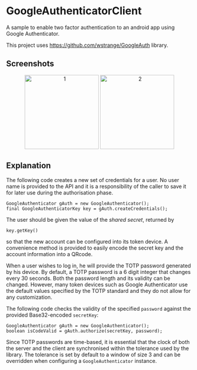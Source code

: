 # GoogleAuthenticatorClient
A sample to enable two factor authentication to an android app using Google Authenticator.

This project uses https://github.com/wstrange/GoogleAuth library.

 Screenshots
 ------
 
<p align="center">
  <img src="https://user-images.githubusercontent.com/27685757/55754736-fb42c100-5a6a-11e9-9840-def4713d40c7.png" width="200" title="1">
 <img src="https://user-images.githubusercontent.com/27685757/55754734-fb42c100-5a6a-11e9-9122-fe7b2596bb1b.png" width="200" title="2">
 </p>
 
 Explanation
-----

The following code creates a new set of credentials for a user.  No user name is
provided to the API and it is a responsibility of the caller to save it for
later use during the authorisation phase.

    GoogleAuthenticator gAuth = new GoogleAuthenticator();
    final GoogleAuthenticatorKey key = gAuth.createCredentials();

The user should be given the value of the _shared secret_, returned by

    key.getKey()

so that the new account can be configured into its token device.  A convenience
method is provided to easily encode the secret key and the account information
into a QRcode.

When a user wishes to log in, he will provide the TOTP password generated by his
device.  By default, a TOTP password is a 6 digit integer that changes every 30
seconds.  Both the password length and its validity can be changed.  However,
many token devices such as Google Authenticator use the default values specified
by the TOTP standard and they do not allow for any customization.

The following code checks the validity of the specified `password` against the
provided Base32-encoded `secretKey`:

    GoogleAuthenticator gAuth = new GoogleAuthenticator();
    boolean isCodeValid = gAuth.authorize(secretKey, password);

Since TOTP passwords are time-based, it is essential that the clock of both the
server and the client are synchronised within the tolerance used by the
library.  The tolerance is set by default to a window of size 3 and can be
overridden when configuring a `GoogleAuthenticator` instance.
